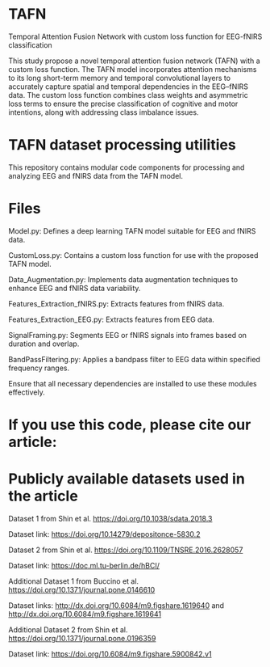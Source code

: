 # TAFN
Temporal Attention Fusion Network with custom loss function for EEG-fNIRS classification

This study propose a novel temporal attention fusion network (TAFN) with a custom loss function. The TAFN model incorporates attention mechanisms to its long short-term memory and temporal convolutional layers to accurately capture spatial and temporal dependencies in the EEG–fNIRS data. The custom loss function combines class weights and asymmetric loss terms to ensure the precise classification of cognitive and motor intentions, along with addressing class imbalance issues.

# TAFN dataset processing utilities
This repository contains modular code components for processing and analyzing EEG and fNIRS data from the TAFN model.

# Files
Model.py: Defines a deep learning TAFN model suitable for EEG and fNIRS data.

CustomLoss.py: Contains a custom loss function for use with the proposed TAFN model.

Data_Augmentation.py: Implements data augmentation techniques to enhance EEG and fNIRS data variability.

Features_Extraction_fNIRS.py: Extracts features from fNIRS data.

Features_Extraction_EEG.py: Extracts features from EEG data.

SignalFraming.py: Segments EEG or fNIRS signals into frames based on duration and overlap.

BandPassFiltering.py: Applies a bandpass filter to EEG data within specified frequency ranges.

Ensure that all necessary dependencies are installed to use these modules effectively.

# If you use this code, please cite our article:


# Publicly available datasets used in the article

Dataset 1 from Shin et al. https://doi.org/10.1038/sdata.2018.3

Dataset link: https://doi.org/10.14279/depositonce-5830.2

Dataset 2 from Shin et al. https://doi.org/10.1109/TNSRE.2016.2628057

Dataset link: https://doc.ml.tu-berlin.de/hBCI/

Additional Dataset 1 from Buccino et al. https://doi.org/10.1371/journal.pone.0146610

Dataset links: http://dx.doi.org/10.6084/m9.figshare.1619640 and http://dx.doi.org/10.6084/m9.figshare.1619641

Additional Dataset 2 from Shin et al. https://doi.org/10.1371/journal.pone.0196359

Dataset link: https://doi.org/10.6084/m9.figshare.5900842.v1


